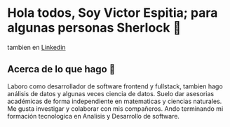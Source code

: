 # Hola todos, Soy Victor Espitia; para algunas personas Sherlock 🧐
tambien en [Linkedin](https://www.linkedin.com/in/victor-miguel-espitia-gonzalez-9480605a/)

## Acerca de lo que hago 👋
Laboro como desarrollador de software frontend y fullstack, tambien hago análisis de datos y algunas veces ciencia de datos. Suelo dar asesorias académicas de forma independiente en matematicas y ciencias naturales. Me gusta investigar y colaborar con mis compañeros. Ando terminando mi formación tecnologica en Analisis y Desarrollo de software.

<!--
**SherlockEspitia/SherlockEspitia** is a ✨ _special_ ✨ repository because its `README.md` (this file) appears on your GitHub profile.

Here are some ideas to get you started:

- 🔭 I’m currently working on ...
- 🌱 I’m currently learning ...
- 👯 I’m looking to collaborate on ...
- 🤔 I’m looking for help with ...
- 💬 Ask me about ...
- 📫 How to reach me: ...
- 😄 Pronouns: ...
- ⚡ Fun fact: ...
-->
